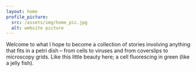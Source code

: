 ```yaml
---
layout: home
profile_picture:
  src: /assets/img/home_pic.jpg
  alt: website picture
---
```


<p>
  Welcome to what I hope to become a collection of stories involving anything that fits in a petri dish – from cells to viruses and from coverslips to microscopy grids. Like this little beauty here; a cell fluorescing in green (like a jelly fish).  
</p>

<p>
  
</p>
